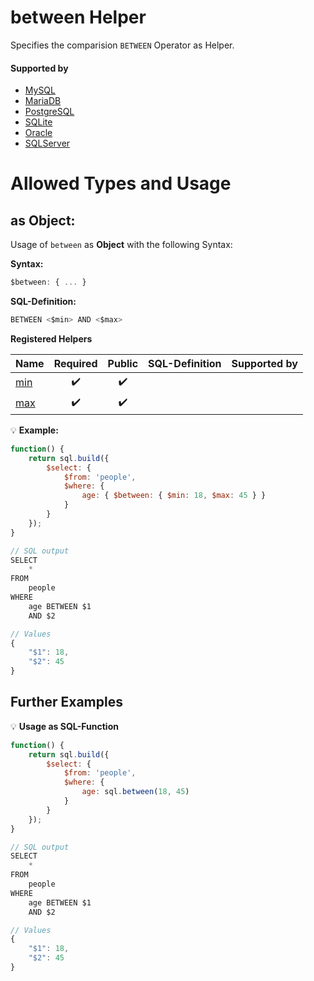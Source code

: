 # between Helper
Specifies the comparision `BETWEEN` Operator as Helper.

#### Supported by
- [MySQL](https://dev.mysql.com/doc/refman/5.7/en/comparison-operators.html#operator_between)
- [MariaDB](https://mariadb.com/kb/en/library/between-and/)
- [PostgreSQL](https://www.postgresql.org/docs/9.5/static/functions-comparison.html)
- [SQLite](https://sqlite.org/lang_expr.html#between)
- [Oracle](https://docs.oracle.com/cd/B28359_01/server.111/b28286/conditions011.htm#SQLRF52147)
- [SQLServer](https://docs.microsoft.com/en-us/sql/t-sql/language-elements/between-transact-sql)

# Allowed Types and Usage

## as Object:

Usage of `between` as **Object** with the following Syntax:

**Syntax:**

```javascript
$between: { ... }
```

**SQL-Definition:**
```javascript
BETWEEN <$min> AND <$max>
```

**Registered Helpers**

Name|Required|Public|SQL-Definition|Supported by
:---|:------:|:----:|:-------------|:-----------
[min](../../../../helpers/aggregation/min/)|:heavy_check_mark:|:heavy_check_mark:||
[max](../../../../helpers/aggregation/max/)|:heavy_check_mark:|:heavy_check_mark:||

:bulb: **Example:**
```javascript
function() {
    return sql.build({
        $select: {
            $from: 'people',
            $where: {
                age: { $between: { $min: 18, $max: 45 } }
            }
        }
    });
}

// SQL output
SELECT
    *
FROM
    people
WHERE
    age BETWEEN $1
    AND $2

// Values
{
    "$1": 18,
    "$2": 45
}
```

## Further Examples

:bulb: **Usage as SQL-Function**
```javascript
function() {
    return sql.build({
        $select: {
            $from: 'people',
            $where: {
                age: sql.between(18, 45)
            }
        }
    });
}

// SQL output
SELECT
    *
FROM
    people
WHERE
    age BETWEEN $1
    AND $2

// Values
{
    "$1": 18,
    "$2": 45
}
```

